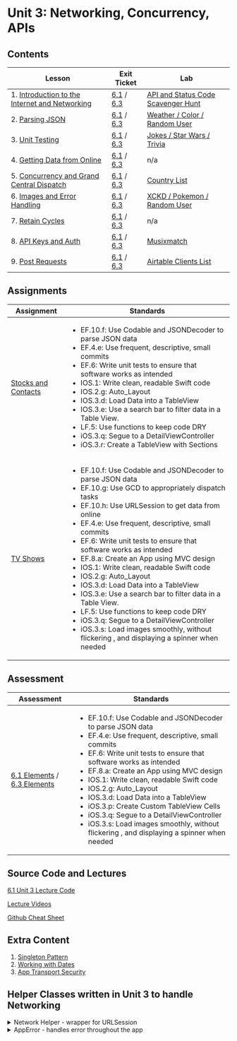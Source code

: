 
# Unit 3:  Networking, Concurrency, APIs

## Contents

| Lesson | Exit Ticket | Lab |
| --- | --- | --- |
| 1. [Introduction to the Internet and Networking](https://github.com/joinpursuit/Pursuit-Core-iOS/blob/master/networking-concurrency-apis/intro-to-the-internet-and-networking/README.md) | [6.1](https://canvas.instructure.com/courses/1605734/assignments/12289325) / [6.3](https://canvas.instructure.com/courses/1705726/assignments/12465058) | [API and Status Code Scavenger Hunt](https://github.com/joinpursuit/Pursuit-Core-Introduction-To-Networking-and-APIs-Lab) |
| 2. [Parsing JSON](https://github.com/joinpursuit/Pursuit-Core-iOS/blob/master/networking-concurrency-apis/parsing-json/README.md) | [6.1](https://canvas.instructure.com/courses/1605734/assignments/12323266) / [6.3](https://canvas.instructure.com/courses/1705726/assignments/12465031) | [Weather / Color / Random User](https://github.com/joinpursuit/Pursuit-Core-iOS-Parsing-JSON-Lab) |
| 3. [Unit Testing](https://github.com/joinpursuit/Pursuit-Core-iOS/blob/master/networking-concurrency-apis/introduction-to-unit-testing/README.md) | [6.1](https://canvas.instructure.com/courses/1605734/assignments/12344585) / [6.3](https://canvas.instructure.com/courses/1705726/assignments/12465028) | [Jokes / Star Wars / Trivia](https://github.com/joinpursuit/Pursuit-Core-iOS-Introduction-to-Unit-Testing-Lab) |
| 4. [Getting Data from Online](https://github.com/joinpursuit/Pursuit-Core-iOS/blob/master/networking-concurrency-apis/getting-data-from-online/README.md) | [6.1](https://canvas.instructure.com/courses/1605734/assignments/12382891) / [6.3](https://canvas.instructure.com/courses/1705726/assignments/12465071) | n/a |
| 5. [Concurrency and Grand Central Dispatch](https://github.com/joinpursuit/Pursuit-Core-iOS/tree/master/networking-concurrency-apis/concurrency) | [6.1](https://canvas.instructure.com/courses/1605734/assignments/12394340) / [6.3](https://canvas.instructure.com/courses/1705726/assignments/12465060) | [Country List](https://github.com/joinpursuit/Pursuit-Core-iOS-Concurrency-Lab/blob/master/README.md) |
| 6. [Images and Error Handling](https://github.com/joinpursuit/Pursuit-Core-iOS/tree/4_3/lessons/unit3/ErrorHandlingAndImages) | [6.1](https://canvas.instructure.com/courses/1605734/assignments/12453542) / [6.3](https://canvas.instructure.com/courses/1705726/assignments/12465040) | [XCKD / Pokemon / Random User](https://github.com/joinpursuit/Pursuit-Core-iOS-Images-Lab/blob/master/README.md) |
| 7. [Retain Cycles](https://github.com/joinpursuit/Pursuit-Core-iOS/blob/master/networking-concurrency-apis/memory-management-and-arc/README.md) | [6.1](https://canvas.instructure.com/courses/1605734/quizzes/4239177) / [6.3](https://canvas.instructure.com/courses/1705726/assignments/12465030) | n/a |
| 8. [API Keys and Auth](https://github.com/joinpursuit/Pursuit-Core-iOS/blob/master/networking-concurrency-apis/api-keys-basic-authentication/README.md) | [6.1](https://canvas.instructure.com/courses/1605734/assignments/12480829) / [6.3](https://canvas.instructure.com/courses/1705726/quizzes/4493743) | [Musixmatch](https://github.com/joinpursuit/Pursuit-Core-iOS-API-Keys-Lab/blob/master/README.md) |
| 9. [Post Requests](https://github.com/joinpursuit/Pursuit-Core-iOS/blob/master/networking-concurrency-apis/post-requests/README.md) | [6.1](https://canvas.instructure.com/courses/1605734/assignments/12503024) / [6.3](https://canvas.instructure.com/courses/1705726/quizzes/4493737) | [Airtable Clients List](https://github.com/joinpursuit/Pursuit-Core-iOS-Post-Requests-with-Airtable) |


## Assignments

| Assignment | Standards |
| --- | --- |
| [Stocks and Contacts](https://github.com/joinpursuit/Pursuit-Core-iOS-Unit3-Assignment1) | <ul><li>EF.10.f: Use Codable and JSONDecoder to parse JSON data</li><li>EF.4.e: Use frequent, descriptive, small commits</li><li>EF.6: Write unit tests to ensure that software works as intended</li><li>IOS.1: Write clean, readable Swift code</li><li>IOS.2.g: Auto_Layout</li><li>IOS.3.d: Load Data into a TableView</li><li>IOS.3.e: Use a search bar to filter data in a Table View.</li><li>LF.5: Use functions to keep code DRY</li><li>iOS.3.q: Segue to a DetailViewController</li><li>iOS.3.r: Create a TableView with Sections</li></ul> |
| [TV Shows](https://github.com/joinpursuit/AC-iOS-EpisodesFromOnline-HW/blob/master/README.md) | <ul><li>EF.10.f: Use Codable and JSONDecoder to parse JSON data</li><li>EF.10.g: Use GCD to appropriately dispatch tasks</li><li>EF.10.h: Use URLSession to get data from online</li><li>EF.4.e: Use frequent, descriptive, small commits</li><li>EF.6: Write unit tests to ensure that software works as intended</li><li>EF.8.a: Create an App using MVC design</li><li>IOS.1: Write clean, readable Swift code</li><li>IOS.2.g: Auto_Layout</li><li>IOS.3.d: Load Data into a TableView</li><li>IOS.3.e: Use a search bar to filter data in a Table View.</li><li>LF.5: Use functions to keep code DRY</li><li>iOS.3.q: Segue to a DetailViewController</li><li>iOS.3.s: Load images smoothly, without flickering , and displaying a spinner when needed</li></ul> |

## Assessment

| Assessment | Standards |
| --- | --- |
| [6.1 Elements](https://canvas.instructure.com/courses/1605734/assignments/11622100) / [6.3 Elements](https://canvas.instructure.com/courses/1705726/assignments/12465182) | <ul><li>EF.10.f: Use Codable and JSONDecoder to parse JSON data</li><li>EF.4.e: Use frequent, descriptive, small commits</li><li>EF.6: Write unit tests to ensure that software works as intended</li><li>EF.8.a: Create an App using MVC design</li><li>IOS.1: Write clean, readable Swift code</li><li>IOS.2.g: Auto_Layout</li><li>IOS.3.d: Load Data into a TableView</li><li>iOS.3.p: Create Custom TableView Cells</li><li>iOS.3.q: Segue to a DetailViewController</li><li>iOS.3.s: Load images smoothly, without flickering , and displaying a spinner when needed</li></ul> |

## Source Code and Lectures

[6.1 Unit 3 Lecture Code](./lecture-files)

[Lecture Videos](https://www.youtube.com/channel/UCDN46W3L67JMtrRb-u_cgCA)

[Github Cheat Sheet](https://github.com/davidlawrencer/github-cheat-sheet)


## Extra Content

1. [Singleton Pattern](./singleton-pattern/README.md)
1. [Working with Dates](./working-with-dates/README.md)
1. [App Transport Security](./app-transport-security/README.md)


## Helper Classes written in Unit 3 to handle Networking


<details>
	<summary>Network Helper - wrapper for URLSession</summary>

```swift
import Foundation

enum HTTPMethod: String {
    case get = "GET"
    case post = "POST"
}

class NetworkHelper {

    // MARK: - Static Properties

    static let manager = NetworkHelper()

    // MARK: - Internal Properties

    func performDataTask(withUrl url: URL,
                         andHTTPBody body: Data? = nil,
                         andMethod httpMethod: HTTPMethod,
                         completionHandler: @escaping ((Result<Data, AppError>) -> Void)) {
        var request = URLRequest(url: url)
        request.httpMethod = httpMethod.rawValue
        request.httpBody = body
        request.addValue("application/json", forHTTPHeaderField: "Content-Type")

        urlSession.dataTask(with: request) { (data, response, error) in
            DispatchQueue.main.async {
                guard let data = data else {
                    completionHandler(.failure(.noDataReceived))
                    return
                }

                guard let response = response as? HTTPURLResponse, (200...299) ~= response.statusCode else {
                    completionHandler(.failure(.badStatusCode))
                    return
                }

                if let error = error {
                    let error = error as NSError
                    if error.domain == NSURLErrorDomain && error.code == NSURLErrorNotConnectedToInternet {
                        completionHandler(.failure(.noInternetConnection))
                        return
                    } else {
                        completionHandler(.failure(.other(rawError: error)))
                        return
                    }
                }
                completionHandler(.success(data))
            }
            }.resume()
    }

    // MARK: - Private Properties and Initializers

    private let urlSession = URLSession(configuration: URLSessionConfiguration.default)

    private init() {}
}
```

</details>


<details>
	<summary>AppError - handles error throughout the app</summary>

```swift
import Foundation

enum AppError: Error {
    case unauthenticated
    case invalidJSONResponse
    case couldNotParseJSON(rawError: Error)
    case noInternetConnection
    case badURL
    case badStatusCode
    case noDataReceived
    case notAnImage
    case other(rawError: Error)
}
```

</details>
